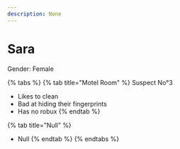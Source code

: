 ```yaml
---
description: None
---
```


# Sara

Gender: Female

{% tabs %}
{% tab title="Motel Room" %}
Suspect No°3
- Likes to clean
- Bad at hiding their fingerprints
- Has no robux
{% endtab %}

{% tab title="Null" %}
- Null
{% endtab %}
{% endtabs %}